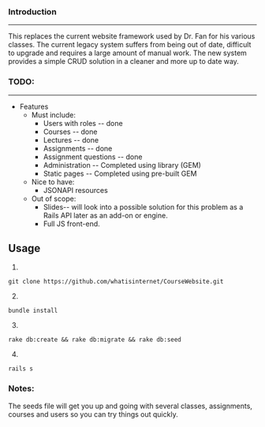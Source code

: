 ### Introduction
----------------
This replaces the current website framework used by Dr. Fan for his various
classes. The current legacy system suffers from being out of date, difficult to
upgrade and requires a large amount of manual work. The new system provides a
simple CRUD solution in a cleaner and more up to date way.

### TODO:
----------------
  - Features
    - Must include:
      - Users with roles -- done
      - Courses -- done
      - Lectures -- done
      - Assignments -- done
      - Assignment questions -- done
      - Administration -- Completed using library (GEM)
      - Static pages -- Completed using pre-built GEM
    - Nice to have:
      - JSONAPI resources
    - Out of scope:
      - Slides-- will look into a possible solution for this problem as a Rails
        API later as an add-on or engine.
      - Full JS front-end.

## Usage

1.
  ```
  git clone https://github.com/whatisinternet/CourseWebsite.git
  ```
2.
  ```
  bundle install
  ```
3.
  ```
  rake db:create && rake db:migrate && rake db:seed
  ```
4.
  ```
  rails s
  ```

### Notes:

The seeds file will get you up and going with several classes, assignments,
courses and users so you can try things out quickly.
